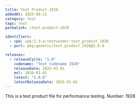```yaml
---
title: Test Product 1928
addedAt: 2025-08-21
category: test
tags: test
permalink: /test-product-1928

identifiers:
  - cpe: cpe:2.3:a:testvendor:test_product_1928
  - purl: pkg:generic/test_product_1928@1.0.0

releases:
  - releaseCycle: "1.0"
    codename: "Test Codename 1928"
    releaseDate: 2025-01-01
    eol: 2026-01-01
    latest: "1.0.0"
    latestReleaseDate: 2025-01-01
---
```


This is a test product file for performance testing. Number: 1928
